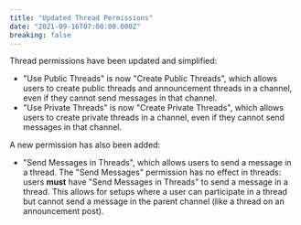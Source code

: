 ```yaml
---
title: "Updated Thread Permissions"
date: "2021-09-16T07:00:00.000Z"
breaking: false
---
```


Thread permissions have been updated and simplified:

* "Use Public Threads" is now "Create Public Threads", which allows users to create public threads and announcement threads in a channel, even if they cannot send messages in that channel.
* "Use Private Threads" is now "Create Private Threads", which allows users to create private threads in a channel, even if they cannot send messages in that channel.

A new permission has also been added:

* "Send Messages in Threads", which allows users to send a message in a thread. The "Send Messages" permission has no effect in threads: users **must** have "Send Messages in Threads" to send a message in a thread. This allows for setups where a user can participate in a thread but cannot send a message in the parent channel (like a thread on an announcement post).
